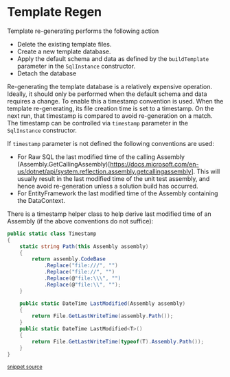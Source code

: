<!--
GENERATED FILE - DO NOT EDIT
This file was generated by [MarkdownSnippets](https://github.com/SimonCropp/MarkdownSnippets).
Source File: /pages/mdsource/template-regen.source.md
To change this file edit the source file and then run MarkdownSnippets.
-->
# Template Regen

Template re-generating performs the following action

 * Delete the existing template files.
 * Create a new template database.
 * Apply the default schema and data as defined by the `buildTemplate` parameter in the `SqlInstance` constructor.
 * Detach the database

Re-generating the template database is a relatively expensive operation. Ideally, it should only be performed when the default schema and data requires a change. To enable this a timestamp convention is used. When the template re-generating, its file creation time is set to a timestamp. On the next run, that timestamp is compared to avoid re-generation on a match. The timestamp can be controlled via `timestamp` parameter in the `SqlInstance` constructor.

If `timestamp` parameter is not defined the following conventions are used:

 * For Raw SQL the last modified time of the calling Assembly (Assembly.GetCallingAssembly)[https://docs.microsoft.com/en-us/dotnet/api/system.reflection.assembly.getcallingassembly]. This will usually result in the last modified time of the unit test assembly, and hence avoid re-generation unless a solution build has occurred.
 * For EntityFramework the last modified time of the Assembly containing the DataContext.

There is a timestamp helper class to help derive last modified time of an Assembly (if the above conventions do not suffice):

<!-- snippet: Timestamp -->
```cs
public static class Timestamp
{
    static string Path(this Assembly assembly)
    {
        return assembly.CodeBase
            .Replace("file:///", "")
            .Replace("file://", "")
            .Replace(@"file:\\\", "")
            .Replace(@"file:\\", "");
    }

    public static DateTime LastModified(Assembly assembly)
    {
        return File.GetLastWriteTime(assembly.Path());
    }
    public static DateTime LastModified<T>()
    {
        return File.GetLastWriteTime(typeof(T).Assembly.Path());
    }
}
```
<sup>[snippet source](/src/LocalDb/Timestamp.cs#L11-L32)</sup>
<!-- endsnippet -->
